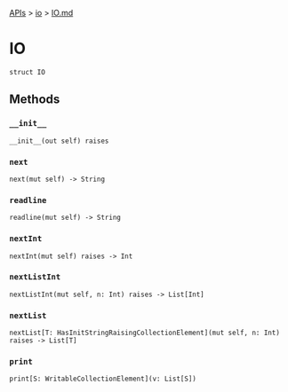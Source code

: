 [APIs](../index.md) > [io](./index.md) > [IO.md]()

# IO

```
struct IO
```

## Methods

### `__init__`

```
__init__(out self) raises
```

### `next`

```
next(mut self) -> String
```

### `readline`

```
readline(mut self) -> String
```

### `nextInt`

```
nextInt(mut self) raises -> Int
```

### `nextListInt`

```
nextListInt(mut self, n: Int) raises -> List[Int]
```

### `nextList`

```
nextList[T: HasInitStringRaisingCollectionElement](mut self, n: Int) raises -> List[T]
```

### `print`

```
print[S: WritableCollectionElement](v: List[S])
```
